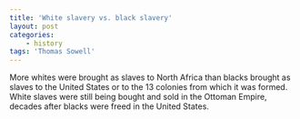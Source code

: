 ```yaml
---
title: 'White slavery vs. black slavery'
layout: post
categories:
    - history
tags: 'Thomas Sowell'
---
```


More whites were brought as slaves to North Africa than blacks brought as slaves to the United States or to the 13 colonies from which it was formed. White slaves were still being bought and sold in the Ottoman Empire, decades after blacks were freed in the United States.